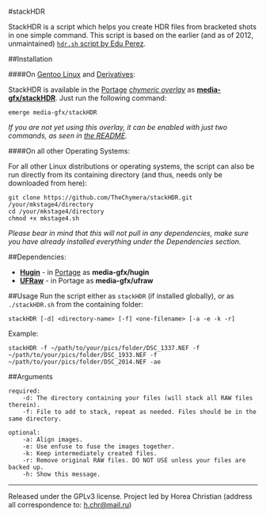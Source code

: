 #stackHDR

StackHDR is a script which helps you create HDR files from bracketed shots in one simple command.
This script is based on the earlier (and as of 2012, unmaintained) [`hdr.sh` script by Edu Perez](http://photoblog.edu-perez.com/2009/04/script-hdr-with-linux.html).

##Installation

####On [Gentoo Linux](http://en.wikipedia.org/wiki/Gentoo_linux) and [Derivatives](http://en.wikipedia.org/wiki/Category:Gentoo_Linux_derivatives):

StackHDR is available in the [Portage](http://en.wikipedia.org/wiki/Portage_(software)) *[chymeric overlay](https://github.com/TheChymera/chymeric)* as **[media-gfx/stackHDR](https://github.com/TheChymera/chymeric/tree/master/media-gfx/stackHDR)**.
Just run the following command:

```
emerge media-gfx/stackHDR
```

*If you are not yet using this overlay, it can be enabled with just two commands, as seen in [the README](https://github.com/TheChymera/chymeric).*

####On all other Operating Systems:

For all other Linux distributions or operating systems, the script can also be run directly from its containing directory (and thus, needs only be downloaded from here):

```
git clone https://github.com/TheChymera/stackHDR.git /your/mkstage4/directory
cd /your/mkstage4/directory
chmod +x mkstage4.sh
```

*Please bear in mind that this will not pull in any dependencies, make sure you have already installed everything under the Dependencies section.*

##Dependencies:

* **[Hugin](http://en.wikipedia.org/wiki/Hugin_(software))** - in [Portage](http://en.wikipedia.org/wiki/Portage_(software)) as **media-gfx/hugin**
* **[UFRaw](http://en.wikipedia.org/wiki/UFRaw)** - in Portage as **media-gfx/ufraw**

##Usage
Run the script either as `stackHDR` (if installed globally), or as `./stackHDR.sh` from the containing folder:
```
stackHDR [-d] <directory-name> [-f] <one-filename> [-a -e -k -r]
```

Example:
```
stackHDR -f ~/path/to/your/pics/folder/DSC_1337.NEF -f ~/path/to/your/pics/folder/DSC_1933.NEF -f ~/path/to/your/pics/folder/DSC_2014.NEF -ae
```

##Arguments

```
required:
	-d: The directory containing your files (will stack all RAW files therein).
	-f: File to add to stack, repeat as needed. Files should be in the same directory.
    
optional:
	-a: Align images.
	-e: Use enfuse to fuse the images together.
	-k: Keep intermediately created files.
	-r: Remove original RAW files. DO NOT USE unless your files are backed up.
	-h: Show this message.
```

---
Released under the GPLv3 license.
Project led by Horea Christian (address all correspondence to: h.chr@mail.ru)
